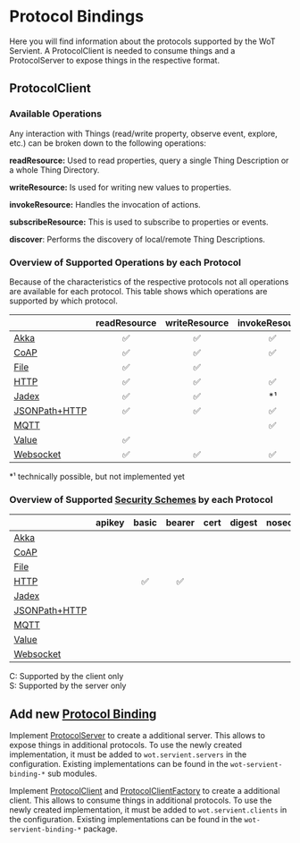 # Protocol Bindings

Here you will find information about the protocols supported by the WoT Servient.
A ProtocolClient is needed to consume things and a ProtocolServer to expose things in the respective format.

## ProtocolClient

### Available Operations

Any interaction with Things (read/write property, observe event, explore, etc.) can be broken down to the following operations:

**readResource:**
Used to read properties, query a single Thing Description or a whole Thing Directory.

**writeResource:**
Is used for writing new values to properties.

**invokeResource:**
Handles the invocation of actions.

**subscribeResource:**
This is used to subscribe to properties or events.

**discover**:
Performs the discovery of local/remote Thing Descriptions.

### Overview of Supported Operations by each Protocol

Because of the characteristics of the respective protocols not all operations are available for each protocol.
This table shows which operations are supported by which protocol.

|                                   | readResource | writeResource | invokeResource | subscribeResource | discover |
|---------------                    |:-------------:|:-------------:|:--------------:|:-----------------:|:--------:|
| [Akka](akka.md)                   |       ✅      |       ✅       |        ✅       |         ✅         |     ✅    |
| [CoAP](coap.md)                   |       ✅      |       ✅       |        ✅       |         ✅         |          |
| [File](file.md)                   |       ✅      |       ✅       |                 |         ✅         |          |
| [HTTP](http.md)                   |       ✅      |       ✅       |        ✅       |         ✅         |          |
| [Jadex](jadex.md)                 |       ✅      |       ✅       |        *¹        |        *¹          |     ✅    |
| [JSONPath+HTTP](jsonpath+http.md) |       ✅      |       ✅       |        ✅       |         ✅         |          |
| [MQTT](mqtt.md)                   |               |                |        ✅       |         ✅         |          |
| [Value](value.md)                 |       ✅      |                |                |                   |          |
| [Websocket](websocket.md)         |       ✅      |       ✅       |        ✅      |          ✅        |          |

*¹ technically possible, but not implemented yet

### Overview of Supported [Security Schemes](../security/README.md) by each Protocol

|                                   | apikey | basic | bearer | cert | digest | nosec | oauth2 | psk | pop | public |
|---------------                    |:------:|:-----:|:------:|:----:|:------:|:-----:|:------:|:---:|:---:|:------:|
| [Akka](akka.md)                   |        |       |        |      |        |       |        |     |     |        |
| [CoAP](coap.md)                   |        |       |        |      |        |       |        |     |     |        |
| [File](file.md)                   |        |       |        |      |        |       |        |     |     |        |
| [HTTP](http.md)                   |        |  ✅  |  ✅  |      |        |       |        |     |     |        |
| [Jadex](jadex.md)                 |        |       |        |      |        |       |        |     |     |        |
| [JSONPath+HTTP](jsonpath+http.md) |        |       |        |      |        |       |        |     |     |        |
| [MQTT](mqtt.md)                   |        |       |        |      |        |       |        |     |     |        |
| [Value](value.md)                 |        |       |        |      |        |       |        |     |     |        |
| [Websocket](websocket.md)         |        |       |        |      |        |       |        |     |     |        |

C: Supported by the client only<br>
S: Supported by the server only

## Add new [Protocol Binding](https://www.w3.org/TR/wot-architecture/#dfn-wot-protocol-binding)

Implement [ProtocolServer](wot-servient/src/main/java/city/sane/wot/binding/ProtocolServer.java) to create a additional server. This
allows to expose things in additional protocols. To use the newly created implementation, it must be added to
`wot.servient.servers` in the configuration.
Existing implementations can be found in the `wot-servient-binding-*` sub modules.

Implement [ProtocolClient](wot-servient/src/main/java/city/sane/wot/binding/ProtocolClient.java) and
[ProtocolClientFactory](src/main/java/city/sane/wot/binding/ProtocolClientFactor.java) to create a additional client.
This allows to consume things in additional protocols. To use the newly created implementation, it must be added to
`wot.servient.clients` in the configuration.
Existing implementations can be found in the `wot-servient-binding-*` package.